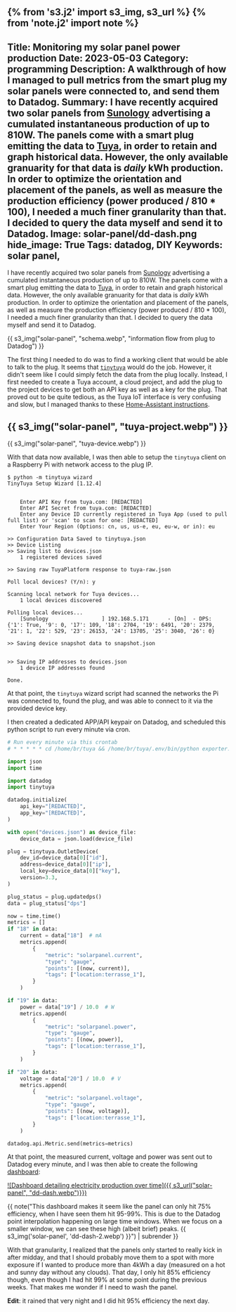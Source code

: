 {% from 's3.j2' import s3_img, s3_url %}
{% from 'note.j2' import note %}
---
Title: Monitoring my solar panel power production
Date: 2023-05-03
Category: programming
Description: A walkthrough of how I managed to pull metrics from the smart plug my solar panels were connected to, and send them to Datadog.
Summary: I have recently acquired two solar panels from [Sunology](https://sunology.eu/products/sunology-play-kit-solaire) advertising a cumulated instantaneous production of up to 810W. The panels come with a smart plug emitting the data to [Tuya](https://iot.tuya.com/), in order to retain and graph historical data. However, the only available granuarity for that data is _daily_ kWh production. In order to optimize the orientation and placement of the panels, as well as measure the production efficiency (power produced / 810 * 100), I needed a much finer granularity than that. I decided to query the data myself and send it to Datadog.
Image: solar-panel/dd-dash.png
hide_image: True
Tags: datadog, DIY
Keywords: solar panel,
---

I have recently acquired two solar panels from [Sunology](https://sunology.eu/products/sunology-play-kit-solaire) advertising a cumulated instantaneous production of up to 810W. The panels come with a smart plug emitting the data to [Tuya](https://iot.tuya.com/), in order to retain and graph historical data. However, the only available granuarity for that data is _daily_ kWh production. In order to optimize the orientation and placement of the panels, as well as measure the production efficiency (power produced / 810 * 100), I needed a much finer granularity than that. I decided to query the data myself and send it to Datadog.

{{ s3_img("solar-panel", "schema.webp", "information flow from plug to Datadog") }}


The first thing I needed to do was to find a working client that would be able to talk to the plug. It seems that [`tinytuya`](https://github.com/jasonacox/tinytuya) would do the job. However, it didn't seem like I could simply fetch the data from the plug locally. Instead, I first needed to create a Tuya account, a cloud project, and add the plug to the project devices to get both an API key as well as a key for the plug. That proved out to be quite tedious, as the Tuya IoT interface is very confusing and slow, but I managed thanks to these [Home-Assistant instructions](https://www.home-assistant.io/integrations/tuya/).

{{ s3_img("solar-panel", "tuya-project.webp") }}
---
{{ s3_img("solar-panel", "tuya-device.webp") }}

With that data now available, I was then able to setup the `tinytuya` client on a Raspberry Pi with network access to the plug IP.

```shell
$ python -m tinytuya wizard
TinyTuya Setup Wizard [1.12.4]


    Enter API Key from tuya.com: [REDACTED]
    Enter API Secret from tuya.com: [REDACTED]
    Enter any Device ID currently registered in Tuya App (used to pull full list) or 'scan' to scan for one: [REDACTED]
    Enter Your Region (Options: cn, us, us-e, eu, eu-w, or in): eu

>> Configuration Data Saved to tinytuya.json
>> Device Listing
>> Saving list to devices.json
    1 registered devices saved

>> Saving raw TuyaPlatform response to tuya-raw.json

Poll local devices? (Y/n): y

Scanning local network for Tuya devices...
    1 local devices discovered

Polling local devices...
    [Sunology                 ] 192.168.5.171      - [On]  - DPS: {'1': True, '9': 0, '17': 109, '18': 2704, '19': 6491, '20': 2379, '21': 1, '22': 529, '23': 26153, '24': 13705, '25': 3040, '26': 0}

>> Saving device snapshot data to snapshot.json


>> Saving IP addresses to devices.json
    1 device IP addresses found

Done.
```

At that point, the `tinytuya` wizard script had scanned the networks the Pi was connected to, found the plug, and was able to connect to it via the provided device key.

I then created a dedicated APP/API keypair on Datadog, and scheduled this python script to run every minute via cron.


```python
# Run every minute via this crontab
# * * * * * cd /home/br/tuya && /home/br/tuya/.env/bin/python exporter.py

import json
import time

import datadog
import tinytuya

datadog.initialize(
    api_key="[REDACTED]",
    app_key="[REDACTED]",
)

with open("devices.json") as device_file:
    device_data = json.load(device_file)

plug = tinytuya.OutletDevice(
    dev_id=device_data[0]["id"],
    address=device_data[0]["ip"],
    local_key=device_data[0]["key"],
    version=3.3,
)

plug_status = plug.updatedps()
data = plug_status["dps"]

now = time.time()
metrics = []
if "18" in data:
    current = data["18"]  # mA
    metrics.append(
        {
            "metric": "solarpanel.current",
            "type": "gauge",
            "points": [(now, current)],
            "tags": ["location:terrasse_1"],
        }
    )

if "19" in data:
    power = data["19"] / 10.0  # W
    metrics.append(
        {
            "metric": "solarpanel.power",
            "type": "gauge",
            "points": [(now, power)],
            "tags": ["location:terrasse_1"],
        }
    )

if "20" in data:
    voltage = data["20"] / 10.0  # V
    metrics.append(
        {
            "metric": "solarpanel.voltage",
            "type": "gauge",
            "points": [(now, voltage)],
            "tags": ["location:terrasse_1"],
        }
    )

datadog.api.Metric.send(metrics=metrics)
```

At that point, the measured current, voltage and power was sent out to Datadog every minute, and I was then able to create the following [dashboard](https://p.datadoghq.com/sb/bc352bb82-f277a5982d97a0a007ab56fbc05e0ee8):

[![Dashboard detailing electricity production over time]({{ s3_url("solar-panel", "dd-dash.webp")}})](https://p.datadoghq.com/sb/bc352bb82-f277a5982d97a0a007ab56fbc05e0ee8)

{{ note("This dashboard makes it seem like the panel can only hit 75% efficiency, when I have seen them hit 95-99%. This is due to the Datadog point interpolation happening on large time windows. When we focus on a smaller window, we can see these high (albeit brief) peaks. {{ s3_img('solar-panel', 'dd-dash-2.webp') }}") | subrender }}

With that granularity, I realized that the panels only started to really kick in after midday, and that I should probably move them to a spot with more exposure if I wanted to produce more than 4kWh a day (measured on a hot and sunny day without any clouds). That day, I only hit 85% efficiency though, even though I had hit 99% at some point during the previous weeks. That makes me wonder if I need to wash the panel.

**Edit**: it rained that very night and I did hit 95% efficiency the next day.
